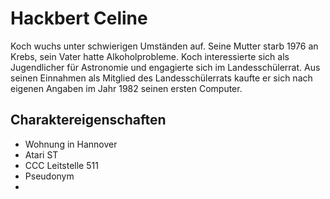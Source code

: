 # Hackbert Celine
Koch wuchs unter schwierigen Umständen auf. Seine Mutter starb 1976 an Krebs, sein Vater hatte Alkoholprobleme. Koch interessierte sich als Jugendlicher für Astronomie und engagierte sich im Landesschülerrat. Aus seinen Einnahmen als Mitglied des Landesschülerrats kaufte er sich nach eigenen Angaben im Jahr 1982 seinen ersten Computer.

## Charaktereigenschaften
* Wohnung in Hannover
* Atari ST
* CCC Leitstelle 511
* Pseudonym
* 
